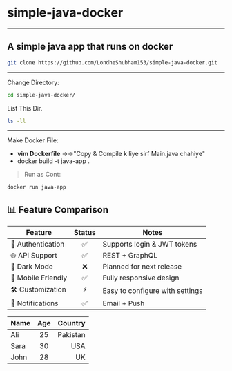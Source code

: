 # simple-java-docker
---
A simple java app that runs on docker 
---
```bash
git clone https://github.com/LondheShubham153/simple-java-docker.git
```
----
Change Directory:
```bash
cd simple-java-docker/
```
List This Dir.
```bash
ls -ll
```
---
Make Docker File:
- **vim Dockerfile** →→"Copy & Compile k liye sirf Main.java chahiye"
- docker build -t java-app .

> Run as Cont:
```bash
docker run java-app
```
## 📊 Feature Comparison

| Feature           | Status | Notes                              |
|-------------------|:------:|-------------------------------------|
| 🔑 Authentication | ✅     | Supports login & JWT tokens         |
| 🌐 API Support    | ✅     | REST + GraphQL                      |
| 🎨 Dark Mode      | ❌     | Planned for next release            |
| 📱 Mobile Friendly| ✅     | Fully responsive design             |
| 🛠️ Customization | ⚡     | Easy to configure with settings     |
| 🔔 Notifications  | ✅     | Email + Push                        |

| Name   | Age | Country   |
|:-------|:---:|----------:|
| Ali    | 25  | Pakistan  |
| Sara   | 30  | USA       |
| John   | 28  | UK        |
